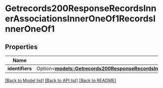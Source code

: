 # Getrecords200ResponseRecordsInnerAssociationsInnerOneOf1RecordsInnerOneOf1

## Properties

Name | Type | Description | Notes
------------ | ------------- | ------------- | -------------
**identifiers** | Option<[**models::Getrecords200ResponseRecordsInnerAssociationsInnerOneOf1RecordsInnerOneOf1Identifiers**](getrecords_200_response_records_inner_associations_inner_oneOf_1_records_inner_oneOf_1_identifiers.md)> |  | [optional]

[[Back to Model list]](../README.md#documentation-for-models) [[Back to API list]](../README.md#documentation-for-api-endpoints) [[Back to README]](../README.md)


